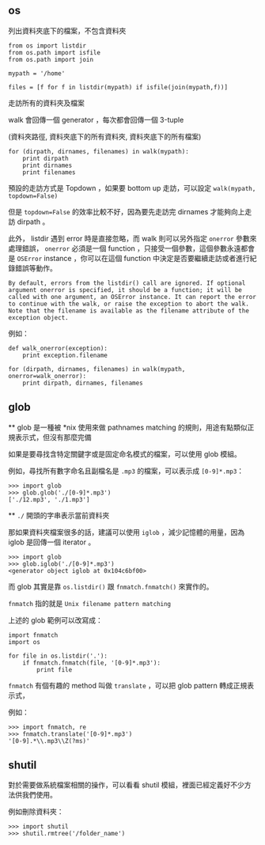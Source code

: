 
## os

列出資料夾底下的檔案，不包含資料夾

```
from os import listdir
from os.path import isfile
from os.path import join

mypath = '/home'

files = [f for f in listdir(mypath) if isfile(join(mypath,f))]
```

走訪所有的資料夾及檔案

walk 會回傳一個 generator ，每次都會回傳一個 3-tuple

(資料夾路徑, 資料夾底下的所有資料夾, 資料夾底下的所有檔案)

```
for (dirpath, dirnames, filenames) in walk(mypath):
    print dirpath
    print dirnames
    print filenames
```

預設的走訪方式是 Topdown ，如果要 bottom up 走訪，可以設定 `walk(mypath, topdown=False)`

但是 `topdown=False` 的效率比較不好，因為要先走訪完 dirnames 才能夠向上走訪 dirpath 。

此外， listdir 遇到 error 時是直接忽略，而 walk 則可以另外指定 `onerror` 參數來處理錯誤， `onerror` 必須是一個 function ，只接受一個參數，這個參數永遠都會是 `OSError` instance ，你可以在這個 function 中決定是否要繼續走訪或者進行紀錄錯誤等動作。

```
By default, errors from the listdir() call are ignored. If optional argument onerror is specified, it should be a function; it will be called with one argument, an OSError instance. It can report the error to continue with the walk, or raise the exception to abort the walk. Note that the filename is available as the filename attribute of the exception object.
```

例如：

```
def walk_onerror(exception):
    print exception.filename

for (dirpath, dirnames, filenames) in walk(mypath, onerror=walk_onerror):
    print dirpath, dirnames, filenames
```


## glob

** glob 是一種被 *nix 使用來做 pathnames matching 的規則，用途有點類似正規表示式，但沒有那麼完備

如果是要尋找含特定關鍵字或是固定命名模式的檔案，可以使用 glob 模組。

例如，尋找所有數字命名且副檔名是 `.mp3` 的檔案，可以表示成 `[0-9]*.mp3`：

```
>>> import glob
>>> glob.glob('./[0-9]*.mp3')
['./12.mp3', './1.mp3']
```

** `./` 開頭的字串表示當前資料夾

那如果資料夾檔案很多的話，建議可以使用 `iglob` ，減少記憶體的用量，因為 iglob 是回傳一個 iterator 。

```
>>> import glob
>>> glob.iglob('./[0-9]*.mp3')
<generator object iglob at 0x104c6bf00>
```

而 glob 其實是靠 `os.listdir()` 跟 `fnmatch.fnmatch()` 來實作的。

`fnmatch` 指的就是 `Unix filename pattern matching`

上述的 glob 範例可以改寫成：

```
import fnmatch
import os

for file in os.listdir('.'):
    if fnmatch.fnmatch(file, '[0-9]*.mp3'):
        print file
```

`fnmatch` 有個有趣的 method 叫做 `translate` ，可以把 glob pattern 轉成正規表示式，

例如：

```
>>> import fnmatch, re
>>> fnmatch.translate('[0-9]*.mp3')
'[0-9].*\\.mp3\\Z(?ms)'
```

## shutil

對於需要做系統檔案相關的操作，可以看看 shutil 模組，裡面已經定義好不少方法供我們使用。

例如刪除資料夾：

```
>>> import shutil
>>> shutil.rmtree('/folder_name')
```
